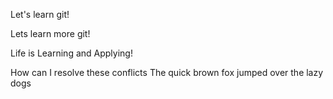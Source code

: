 
Let's learn git!

Lets learn more git!

Life is Learning and Applying!

How can I resolve these conflicts
The quick brown fox jumped over the lazy dogs
